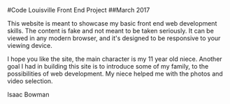 #Code Louisville Front End Project
##March 2017

This website is meant to showcase my basic front end web development skills. The content is fake and not meant to be taken seriously. It can be viewed in any modern browser, and it's designed to be responsive to your viewing device.

I hope you like the site, the main character is my 11 year old niece. Another goal I had in building this site is to introduce some of my family, to the possibilities of web development. My niece helped me with the photos and video selection.

Isaac Bowman
